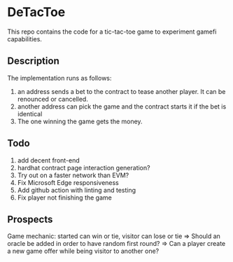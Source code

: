 # DeTacToe

This repo contains the code for a tic-tac-toe game to experiment gamefi capabilities.

## Description

The implementation runs as follows:

1. an address sends a bet to the contract to tease another player. It can be renounced or cancelled.
1. another address can pick the game and the contract starts it if the bet is identical
1. The one winning the game gets the money.

## Todo

1. add decent front-end
1. hardhat contract page interaction generation?
1. Try out on a faster network than EVM?
1. Fix Microsoft Edge responsiveness
1. Add github action with linting and testing
1. Fix player not finishing the game

## Prospects

Game mechanic: started can win or tie, visitor can lose or tie
=> Should an oracle be added in order to have random first round?
=> Can a player create a new game offer while being visitor to another one?
